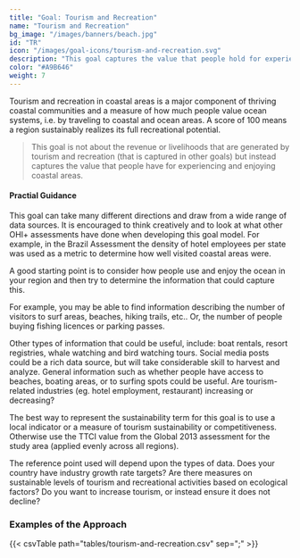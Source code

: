 ```yaml
---
title: "Goal: Tourism and Recreation"
name: "Tourism and Recreation"
bg_image: "/images/banners/beach.jpg"
id: "TR"
icon: "/images/goal-icons/tourism-and-recreation.svg"
description: "This goal captures the value that people hold for experiencing and enjoying coastal areas. A score of 100 means a region utilizes its full recreational potential without harming the ecosystem."
color: "#A9B646"
weight: 7
---
```


Tourism and recreation in coastal areas is a major component of thriving coastal communities and a measure of how much people value ocean systems, i.e. by traveling to coastal and ocean areas. A score of 100 means a region sustainably realizes its full recreational potential.


> This goal is not about the revenue or livelihoods that are generated by tourism and recreation (that is captured in other goals) but instead captures the value that people have for experiencing and enjoying coastal areas. 

#### Practial Guidance

This goal can take many different directions and draw from a wide range of data sources. It is encouraged to think creatively and to look at what other OHI+ assessments have done when developing this goal model. For example, in the Brazil Assessment the density of hotel employees per state was used as a metric to determine how well visited coastal areas were.

A good starting point is to consider how people use and enjoy the ocean in your region and then try to determine the information that could capture this. 

For example, you may be able to find information describing the number of visitors to surf areas, beaches, hiking trails, etc.. Or, the number of people buying fishing licences or parking passes. 

Other types of information that could be useful, include: boat rentals, resort registries, whale watching and bird watching tours. Social media posts could be a rich data source, but will take considerable skill to harvest and analyze. General information such as whether people have access to beaches, boating areas, or to surfing spots could be useful. Are tourism-related industries (eg. hotel employment, restaurant) increasing or decreasing?

The best way to represent the sustainability term for this goal is to use a local indicator or a measure of tourism sustainability or competitiveness. Otherwise use the TTCI value from the Global 2013 assessment for the study area (applied evenly across all regions).

The reference point used will depend upon the types of data. Does your country have industry growth rate targets? Are there measures on sustainable levels of tourism and recreational activities based on ecological factors? Do you want to increase tourism, or instead ensure it does not decline?

### Examples of the Approach
{{< csvTable path="tables/tourism-and-recreation.csv"  sep=";" >}}
